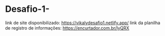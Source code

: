 # Desafio-1-
link de site disponibilizado: https://vikalydesafio1.netlify.app/
link da planilha de registro de informações: https://encurtador.com.br/lyQRX

